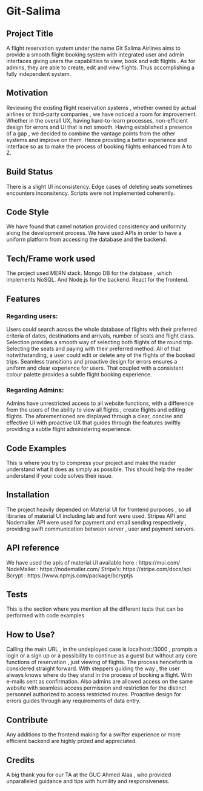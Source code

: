 # Git-Salima
<h2>Project Title</h2>
A flight reservation system under the name Git Salima Airlines aims to provide a smooth flight booking system with integrated user and admin interfaces giving users the capabilities to view, book and edit flights . As for admins, they are able to create, edit and view flights. Thus accomplishing a fully independent system.
<h2>Motivation</h2>
Reviewing the existing flight reservation systems , whether owned by actual airlines or third-party companies , we have noticed a room for improvement. Whether in the overall UX, having hard-to-learn processes, non-efficient design for errors and UI that is not smooth. Having established a presence of a gap , we decided to combine the vantage points from the other systems and improve on them. Hence providing a better experience and interface so as to make the process of booking flights enhanced from A to Z.
<h2>Build Status</h2>
There is a slight UI inconsistency. Edge cases of deleting seats sometimes encounters inconsitency. Scripts were not implemented coherently. 
<h2>Code Style</h2>
We have found that camel notation provided consistency and uniformity along the development process. We have used APIs in order to have a uniform platform from accessing the database and the backend. 

 
<h2>Tech/Frame work used </h2>
The project used MERN stack. Mongo DB for the database , which implements NoSQL.  And Node.js for the backend. React for the frontend. 
<h2>Features
<h3>Regarding users:</h3>
Users could search across the whole database of flights with their preferred criteria of dates, destinations and arrivals, number of seats and flight class. Selection provides a smooth way of selecting both flights of the round trip. Selecting the seats and paying with their preferred  method. All of that notwithstanding, a user could edit or delete any of the flights of the booked trips. Seamless transitions and proactive design for errors ensures a uniform and clear experience for users. That coupled with a consistent colour palette provides a subtle flight booking experience.
<h3>Regarding Admins:</h3>
Admins have unrestricted access to all website functions, with a difference from the users of the ability to view all flights , create flights and editing flights. The aforementioned are displayed through a clear, concise and effective UI with proactive UX that guides through the features swiftly providing a subtle flight administering experience.
<h2>Code Examples</h2>
This is where you try to compress your project and make the reader understand what it does as simply as possible. This should help the reader understand if your code solves their issue.
<h2>Installation</h2>
The project heavily depended on Material UI for frontend purposes , so all libraries of material UI including lab and font were used. Stripes API and Nodemailer API were used for payment and email sending respectively , providing swift communication between server , user and payment servers.
<h2>API reference</h2>
We have used the apis of material UI available here : https://mui.com/
NodeMailer : https://nodemailer.com/
Stripe’s: https://stripe.com/docs/api 
Bcrypt :  https://www.npmjs.com/package/bcryptjs

<h2>Tests</h2>
This is the section where you mention all the different tests that can be performed with code examples
<h2>How to Use?</h2>
Calling the main URL , in the undeployed case is localhost:/3000 , prompts a login or a sign up or a possibility to continue as a guest but without any core functions of reservation , just viewing of flights. The process henceforth is considered straight forward. With steppers guiding the way , the user always knows where do they stand in the process of booking a flight. With e-mails sent as confirmation. Also admins are allowed access on the same website with seamless access permission and restriction for the distinct personnel authorized to access restricted routes. Proactive design for errors guides through any requirements of data entry.
<h2>Contribute</h2>
Any additions to the frontend making  for a swifter experience or more efficient backend are highly prized and appreciated.
  <h2>Credits</h2>
A big thank you for our TA at the GUC Ahmed Alaa , who provided unparalleled guidance and tips with humility and responsiveness.

